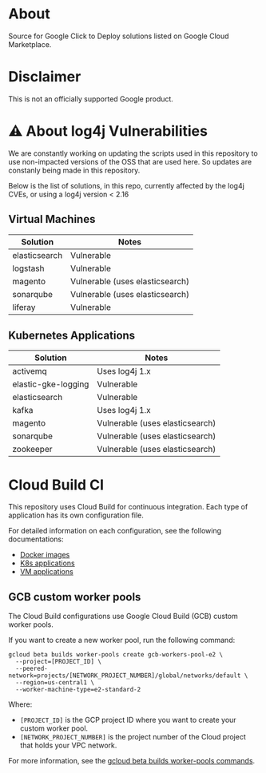# About

Source for Google Click to Deploy solutions listed on Google Cloud Marketplace.

# Disclaimer

This is not an officially supported Google product.

# :warning: About log4j Vulnerabilities

We are constantly working on updating the scripts used in this repository to use non-impacted versions of the OSS that are used here. So updates are constanly being made in this repository.

Below is the list of solutions, in this repo, currently affected by the log4j CVEs, or using a log4j version < 2.16

## Virtual Machines

| Solution | Notes |
| --- | --- |
| elasticsearch | Vulnerable |
| logstash | Vulnerable |
| magento | Vulnerable (uses elasticsearch) |
| sonarqube | Vulnerable (uses elasticsearch) |
| liferay | Vulnerable |

## Kubernetes Applications

| Solution | Notes |
| --- | --- |
| activemq | Uses log4j 1.x |
| elastic-gke-logging | Vulnerable |
| elasticsearch | Vulnerable |
| kafka | Uses log4j 1.x |
| magento |  Vulnerable (uses elasticsearch) |
| sonarqube | Vulnerable (uses elasticsearch) |
| zookeeper | Vulnerable (uses elasticsearch) |

# Cloud Build CI

This repository uses Cloud Build for continuous integration. Each type of application has its own configuration file.

For detailed information on each configuration, see the following documentations:

*   [Docker images](docker/README.md#cloud-build-ci)
*   [K8s applications](k8s/README.md#cloud-build-ci)
*   [VM applications](vm/README.md#cloud-build-ci)

## GCB custom worker pools

The Cloud Build configurations use Google Cloud Build (GCB) custom worker pools.

If you want to create a new worker pool, run the following command:

```shell
gcloud beta builds worker-pools create gcb-workers-pool-e2 \
  --project=[PROJECT_ID] \
  --peered-network=projects/[NETWORK_PROJECT_NUMBER]/global/networks/default \
  --region=us-central1 \
  --worker-machine-type=e2-standard-2
```

Where:

*   `[PROJECT_ID]` is the GCP project ID where you want to create your custom worker pool.
*   `[NETWORK_PROJECT_NUMBER]` is the project number of the Cloud project that holds your VPC network.

For more information, see the
[gcloud beta builds worker-pools commands](https://cloud.google.com/sdk/gcloud/reference/beta/builds/worker-pools/).

